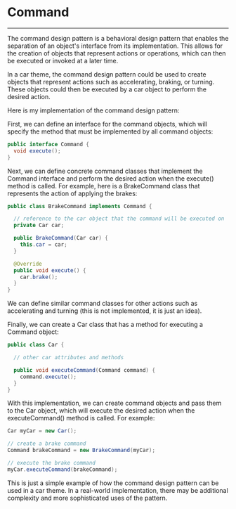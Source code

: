 # Command

---

The command design pattern is a behavioral design pattern that enables the separation of an object's interface from its implementation. This allows for the creation of objects that represent actions or operations, which can then be executed or invoked at a later time.

In a car theme, the command design pattern could be used to create objects that represent actions such as accelerating, braking, or turning. These objects could then be executed by a car object to perform the desired action.

Here is my implementation of the command design pattern:

First, we can define an interface for the command objects, which will specify the method that must be implemented by all command objects:
```java
public interface Command {
  void execute();
}
```

Next, we can define concrete command classes that implement the Command interface and perform the desired action when the execute() method is called. For example, here is a BrakeCommand class that represents the action of applying the brakes:
```java
public class BrakeCommand implements Command {

  // reference to the car object that the command will be executed on
  private Car car;

  public BrakeCommand(Car car) {
    this.car = car;
  }

  @Override
  public void execute() {
    car.brake();
  }
}
```
We can define similar command classes for other actions such as accelerating and turning (this is not implemented, it is just an idea).

Finally, we can create a Car class that has a method for executing a Command object:
```java
public class Car {

  // other car attributes and methods

  public void executeCommand(Command command) {
    command.execute();
  }
}
```

With this implementation, we can create command objects and pass them to the Car object, which will execute the desired action when the executeCommand() method is called. For example:
```java
Car myCar = new Car();

// create a brake command
Command brakeCommand = new BrakeCommand(myCar);

// execute the brake command
myCar.executeCommand(brakeCommand);
```
This is just a simple example of how the command design pattern can be used in a car theme. In a real-world implementation, there may be additional complexity and more sophisticated uses of the pattern.